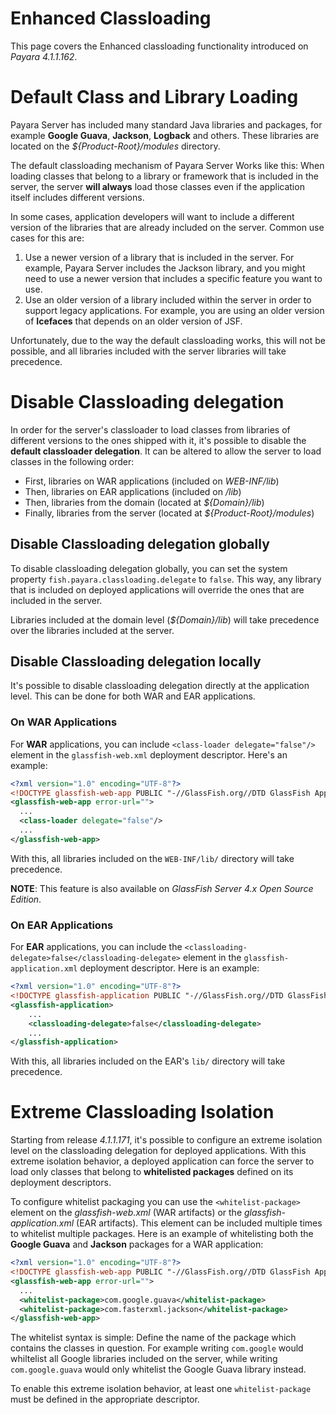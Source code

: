 # Enhanced Classloading 

This page covers the Enhanced classloading functionality introduced on _Payara 4.1.1.162_.  

# Default Class and Library Loading

Payara Server has included many standard Java libraries and packages, for example **Google Guava**, **Jackson**, **Logback** and others. These libraries are located on the _${Product-Root}/modules_ directory.

The default classloading mechanism of Payara Server Works like this: When loading classes that belong to a library or framework that is included in the server, the server **will always** load those classes even if the application itself includes different versions.

In some cases, application developers will want to include a different version of the libraries that are already included on the server. Common use cases for this are:

1. Use a newer version of a library that is included in the server. For example, Payara Server includes the Jackson library, and you might need to use a newer version that includes a specific feature you want to use.
2. Use an older version of a library included within the server in order to support legacy applications. For example, you are using an older version of **Icefaces** that depends on an older version of JSF.

Unfortunately, due to the way the default classloading works, this will not be possible, and all libraries included with the server libraries will take precedence.

# Disable Classloading delegation

In order for the server's classloader to load classes from libraries of different versions to the ones shipped with it, it's possible to disable the **default classloader delegation**. It can be altered to allow the server to load classes in the following order:

* First, libraries on WAR applications (included on _WEB-INF/lib_)
* Then, libraries on EAR applications (included on _/lib_)
* Then, libraries from the domain (located at _${Domain}/lib_)
* Finally, libraries from the server (located at _${Product-Root}/modules_)

## Disable Classloading delegation globally

To disable classloading delegation globally, you can set the system property `fish.payara.classloading.delegate` to `false`. This way, any library that is included on deployed applications will override the ones that are included in the server. 

Libraries included at the domain level (_${Domain}/lib_) will take precedence over the libraries included at the server. 

## Disable Classloading delegation locally

It's possible to disable classloading delegation directly at the application level. This can be done for both WAR and EAR applications. 

### On WAR Applications

For **WAR** applications, you can include `<class-loader delegate="false"/>` element in the `glassfish-web.xml` deployment descriptor. Here's an example: 

```xml
<?xml version="1.0" encoding="UTF-8"?>
<!DOCTYPE glassfish-web-app PUBLIC "-//GlassFish.org//DTD GlassFish Application Server 3.1 Servlet 3.0//EN" "http://glassfish.org/dtds/glassfish-web-app_3_0-1.dtd">
<glassfish-web-app error-url="">
  ...
  <class-loader delegate="false"/>
  ...
</glassfish-web-app>
```

With this, all libraries included on the `WEB-INF/lib/` directory will take precedence.

**NOTE**: This feature is also available on _GlassFish Server 4.x Open Source Edition_.

### On EAR Applications

For **EAR** applications, you can include the `<classloading-delegate>false</classloading-delegate>` element in the `glassfish-application.xml` deployment descriptor. Here is an example: 

```xml
<?xml version="1.0" encoding="UTF-8"?>
<!DOCTYPE glassfish-application PUBLIC "-//GlassFish.org//DTD GlassFish Application Server 3.1 Java EE Application 6.0//EN" "http://glassfish.org/dtds/glassfish-application_6_0-1.dtd">
<glassfish-application>
    ...
    <classloading-delegate>false</classloading-delegate>
    ...
</glassfish-application>
```

With this, all libraries included on the EAR's `lib/` directory will take precedence.

# Extreme Classloading Isolation

Starting from release _4.1.1.171_, it's possible to configure an extreme isolation level on the classloading delegation for deployed applications. With this extreme isolation behavior, a deployed application can force the server to load only classes that belong to **whitelisted packages** defined on its deployment descriptors. 

To configure whitelist packaging you can use the `<whitelist-package>` element on the _glassfish-web.xml_ (WAR artifacts) or the _glassfish-application.xml_ (EAR artifacts). This element can be included multiple times to whitelist multiple packages. Here is an example of whitelisting both the **Google Guava** and **Jackson** packages for a WAR application:

```xml
<?xml version="1.0" encoding="UTF-8"?>
<!DOCTYPE glassfish-web-app PUBLIC "-//GlassFish.org//DTD GlassFish Application Server 3.1 Servlet 3.0//EN" "http://glassfish.org/dtds/glassfish-web-app_3_0-1.dtd">
<glassfish-web-app error-url="">
  ...
  <whitelist-package>com.google.guava</whitelist-package>
  <whitelist-package>com.fasterxml.jackson</whitelist-package>
</glassfish-web-app>
```

The whitelist syntax is simple: Define the name of the package which contains the classes in question. For example writing `com.google` would whiltelist all Google libraries included on the server, while writing `com.google.guava` would only whitelist the Google Guava library instead.

To enable this extreme isolation behavior, at least one `whitelist-package` must be defined in the appropriate descriptor.

